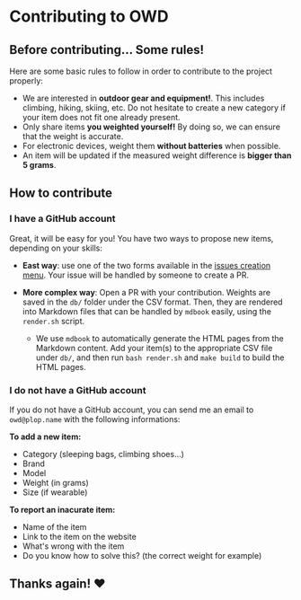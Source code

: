 # Contributing to OWD

## Before contributing... Some rules!

Here are some basic rules to follow in order to contribute to the project properly:

* We are interested in **outdoor gear and equipment!**. This includes climbing, hiking, skiing, etc. Do not hesitate to create a new category if your item does not fit one already present.
* Only share items **you weighted yourself!** By doing so, we can ensure that the weight is accurate.
* For electronic devices, weight them **without batteries** when possible.
* An item will be updated if the measured weight difference is **bigger than 5 grams**.

## How to contribute

### I have a GitHub account

Great, it will be easy for you! You have two ways to propose new items, depending on your skills:

* **East way**: use one of the two forms available in the [issues creation menu](https://github.com/OpenWeightDatabase/OpenWeightDatabase/issues/new/choose). Your issue will be handled by someone to create a PR.

* **More complex way**: Open a PR with your contribution. Weights are saved in the `db/` folder under the CSV format. Then, they are rendered into Markdown files that can be handled by `mdbook` easily, using the `render.sh` script.
  * We use `mdbook` to automatically generate the HTML pages from the Markdown content. Add your item(s) to the appropriate CSV file under `db/`, and then run `bash render.sh` and `make build` to build the HTML pages. 

### I do not have a GitHub account

If you do not have a GitHub account, you can send me an email to `owd@plop.name` with the following informations:

**To add a new item:**
* Category (sleeping bags, climbing shoes...)
* Brand
* Model
* Weight (in grams)
* Size (if wearable)

**To report an inacurate item:**
* Name of the item
* Link to the item on the website
* What's wrong with the item
* Do you know how to solve this? (the correct weight for example)

## Thanks again! :heart:
